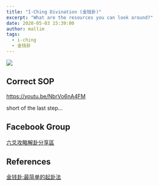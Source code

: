 ```yaml
---
title: "I-Ching Divination (金钱卦)"
excerpt: "What are the resources you can look around?"
date: 2020-05-03 15:39:00
author: mallim
tags:
  - i-ching
  - 金钱卦
---
```


![](/images/tarot/jin_qian_gua_cheatsheet2.jpg)

## Correct SOP

https://youtu.be/NbrVo6nA4FM

short of the last step...

## Facebook Group

[六爻攻略解卦分享區](https://www.facebook.com/groups/348366092535914/)

## References

[金钱卦:最简单的起卦法](https://yijing.5000yan.com/qigua/1160.html)
